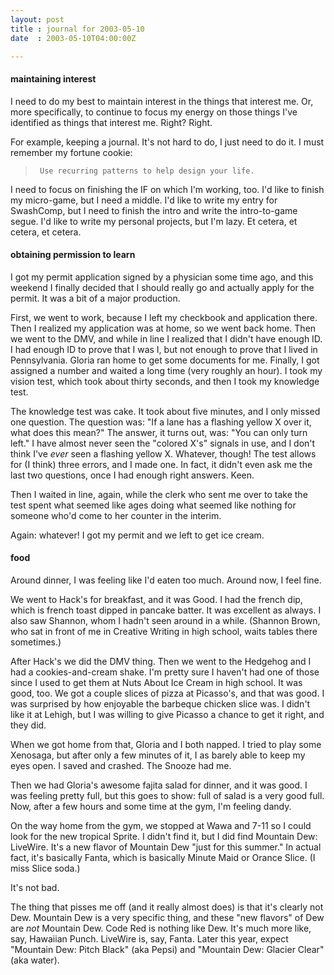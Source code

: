```yaml
---
layout: post
title : journal for 2003-05-10
date  : 2003-05-10T04:00:00Z

---
```

<h4>maintaining interest</h4>I need to do my best to maintain interest in the things that interest me.  Or, more specifically, to continue to focus my energy on those things I've identified as things that interest me.  Right?  Right.

For example, keeping a journal.  It's not hard to do, I just need to do it.  I must remember my fortune cookie:

<blockquote>
<pre><code>	Use recurring patterns to help design your life.
</code></pre>

</blockquote>

I need to focus on finishing the IF on which I'm working, too.  I'd like to finish my micro-game, but I need a middle.  I'd like to write my entry for SwashComp, but I need to finish the intro and write the intro-to-game segue. I'd like to write my personal projects, but I'm lazy.  Et cetera, et cetera, et cetera.<h4>obtaining permission to learn</h4>I got my permit application signed by a physician some time ago, and this weekend I finally decided that I should really go and actually apply for the permit.  It was a bit of a major production.

First, we went to work, because I left my checkbook and application there. Then I realized my application was at home, so we went back home.  Then we went to the DMV, and while in line I realized that I didn't have enough ID.  I had enough ID to prove that I was I, but not enough to prove that I lived in Pennsylvania.  Gloria ran home to get some documents for me.  Finally, I got assigned a number and waited a long time (very roughly an hour).  I took my vision test, which took about thirty seconds, and then I took my knowledge test.

The knowledge test was cake.  It took about five minutes, and I only missed one question.  The question was: "If a lane has a flashing yellow X over it, what does this mean?"  The answer, it turns out, was: "You can only turn left."  I have almost never seen the "colored X's" signals in use, and I don't think I've <em>ever</em> seen a flashing yellow X.  Whatever, though!  The test allows for (I think) three errors, and I made one.  In fact, it didn't even ask me the last two questions, once I had enough right answers.  Keen.

Then I waited in line, again, while the clerk who sent me over to take the test spent what seemed like ages doing what seemed like nothing for someone who'd come to her counter in the interim.

Again: whatever!  I got my permit and we left to get ice cream.<h4>food</h4>Around dinner, I was feeling like I'd eaten too much.  Around now, I feel fine.

We went to Hack's for breakfast, and it was Good.  I had the french dip, which is french toast dipped in pancake batter.  It was excellent as always.  I also saw Shannon, whom I hadn't seen around in a while.  (Shannon Brown, who sat in front of me in Creative Writing in high school, waits tables there sometimes.)

After Hack's we did the DMV thing.  Then we went to the Hedgehog and I had a cookies-and-cream shake.  I'm pretty sure I haven't had one of those since I used to get them at Nuts About Ice Cream in high school.  It was good, too.  We got a couple slices of pizza at Picasso's, and that was good.  I was surprised by how enjoyable the barbeque chicken slice was.  I didn't like it at Lehigh, but I was willing to give Picasso a chance to get it right, and they did.

When we got home from that, Gloria and I both napped.  I tried to play some Xenosaga, but after only a few minutes of it, I as barely able to keep my eyes open.  I saved and crashed.  The Snooze had me.

Then we had Gloria's awesome fajita salad for dinner, and it was good.  I was feeling pretty full, but this goes to show: full of salad is a very good full. Now, after a few hours and some time at the gym, I'm feeling dandy.

On the way home from the gym, we stopped at Wawa and 7-11 so I could look for the new tropical Sprite.  I didn't find it, but I did find Mountain Dew: LiveWire.  It's a new flavor of Mountain Dew "just for this summer."  In actual fact, it's basically Fanta, which is basically Minute Maid or Orance Slice. (I miss Slice soda.)

It's not bad.

The thing that pisses me off (and it really almost does) is that it's clearly not Dew.  Mountain Dew is a very specific thing, and these "new flavors" of Dew are <em>not</em> Mountain Dew.  Code Red is nothing like Dew.  It's much more like, say, Hawaiian Punch.  LiveWire is, say, Fanta.  Later this year, expect "Mountain Dew: Pitch Black" (aka Pepsi) and "Mountain Dew: Glacier Clear" (aka water).

